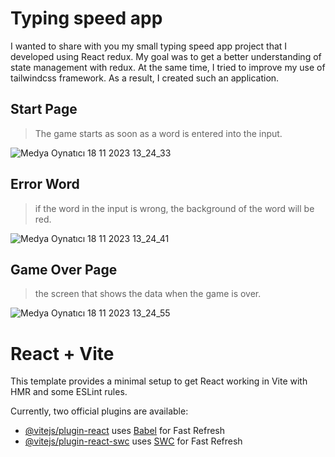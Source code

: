 # Typing speed app

 I wanted to share with you my small typing speed app project that I developed using React redux. My goal was to get a better understanding of state management with redux. At the same time, I tried to improve my use of tailwindcss framework. As a result, I created such an application.

## Start Page
> The game starts as soon as a word is entered into the input.

![Medya Oynatıcı 18 11 2023 13_24_33](https://github.com/batuhantanir/Typing-speed-app/assets/128717319/4be348f3-524f-49e7-8f4e-3b381b96bc0d)

## Error Word
> if the word in the input is wrong, the background of the word will be red.

![Medya Oynatıcı 18 11 2023 13_24_41](https://github.com/batuhantanir/Typing-speed-app/assets/128717319/0f0a7435-2455-414a-8b96-1919b4749f23)

## Game Over Page
> the screen that shows the data when the game is over.

![Medya Oynatıcı 18 11 2023 13_24_55](https://github.com/batuhantanir/Typing-speed-app/assets/128717319/f2f2689c-ce7f-43bf-b1f2-ba185cd32364)


# React + Vite

This template provides a minimal setup to get React working in Vite with HMR and some ESLint rules.


Currently, two official plugins are available:

- [@vitejs/plugin-react](https://github.com/vitejs/vite-plugin-react/blob/main/packages/plugin-react/README.md) uses [Babel](https://babeljs.io/) for Fast Refresh
- [@vitejs/plugin-react-swc](https://github.com/vitejs/vite-plugin-react-swc) uses [SWC](https://swc.rs/) for Fast Refresh
